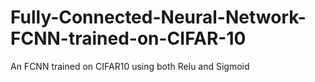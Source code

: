 # Fully-Connected-Neural-Network-FCNN-trained-on-CIFAR-10
An FCNN trained on CIFAR10 using both Relu and Sigmoid

